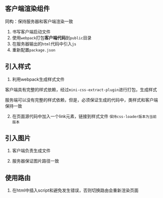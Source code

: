 ## 客户端渲染组件
同构：保持服务器和客户端渲染一致

1. 书写客户端启动文件
2. 使用`webpack`打包**客户端代码**到`public`目录
3. 在服务器输出的`html`代码中引入`js`
5. 重新配置`package.json`

## 引入样式
1. 利用webpack生成样式文件

客户端具有完整的样式依赖，经过`mini-css-extract-plugin`进行打包，生成样式

服务端可以没有完整的样式依赖，但是，必须保证生成的代码中，类样式和客户端保持一致

2. 在页面源代码中加入一个link元素，链接到样式文件
`保持css-loader版本为当前版本`

## 引入图片
1. 客户端负责生成文件

2. 服务器保证图片路径一致

## 使用路由
1. 在html中插入script和避免发生错误，否则切换路由会重新渲染页面
